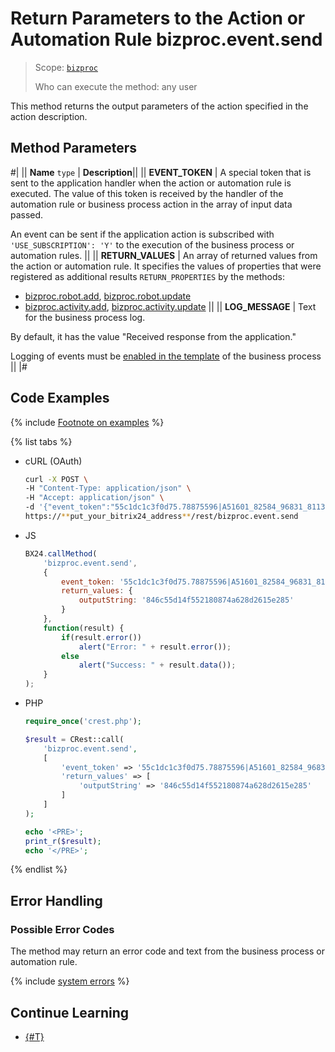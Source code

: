 # Return Parameters to the Action or Automation Rule bizproc.event.send

> Scope: [`bizproc`](../../scopes/permissions.md)
>
> Who can execute the method: any user

This method returns the output parameters of the action specified in the action description.

## Method Parameters

#|
|| **Name**
`type` | **Description**||
|| **EVENT_TOKEN** | A special token that is sent to the application handler when the action or automation rule is executed. The value of this token is received by the handler of the automation rule or business process action in the array of input data passed.

An event can be sent if the application action is subscribed with `'USE_SUBSCRIPTION': 'Y'` to the execution of the business process or automation rules. ||
|| **RETURN_VALUES** | An array of returned values from the action or automation rule. It specifies the values of properties that were registered as additional results `RETURN_PROPERTIES` by the methods:
- [bizproc.robot.add](./bizproc-robot-add.md), [bizproc.robot.update](./bizproc-robot-update.md)
- [bizproc.activity.add](../bizproc-activity/bizproc-activity-add.md), [bizproc.activity.update](../bizproc-activity/bizproc-activity-update.md) ||
|| **LOG_MESSAGE** | Text for the business process log.

By default, it has the value "Received response from the application."

Logging of events must be [enabled in the template](https://helpdesk.bitrix24.com/open/22095380/) of the business process
||
|#

## Code Examples

{% include [Footnote on examples](../../../_includes/examples.md) %}

{% list tabs %}

- cURL (OAuth)

    ```bash
    curl -X POST \
    -H "Content-Type: application/json" \
    -H "Accept: application/json" \
    -d '{"event_token":"55c1dc1c3f0d75.78875596|A51601_82584_96831_81132|hsyUws1j4XiwqPqN45eH66CcQtEvpUIP.47dd5d888e8e549d2c984713e12a4268e6e87d0208ca1f093ba1075e77f92e90","return_values":{"outputString":"846c55d14f552180874a628d2615e285"},"auth":"**put_access_token_here**"}' \
    https://**put_your_bitrix24_address**/rest/bizproc.event.send
    ```

- JS

    ```js
    BX24.callMethod(
        'bizproc.event.send',
        {
            event_token: '55c1dc1c3f0d75.78875596|A51601_82584_96831_81132|hsyUws1j4XiwqPqN45eH66CcQtEvpUIP.47dd5d888e8e549d2c984713e12a4268e6e87d0208ca1f093ba1075e77f92e90',
            return_values: {
                outputString: '846c55d14f552180874a628d2615e285'
            }
        },
        function(result) {
            if(result.error())
                alert("Error: " + result.error());
            else
                alert("Success: " + result.data());
        }
    );
    ```

- PHP

    ```php
    require_once('crest.php');

    $result = CRest::call(
        'bizproc.event.send',
        [
            'event_token' => '55c1dc1c3f0d75.78875596|A51601_82584_96831_81132|hsyUws1j4XiwqPqN45eH66CcQtEvpUIP.47dd5d888e8e549d2c984713e12a4268e6e87d0208ca1f093ba1075e77f92e90',
            'return_values' => [
                'outputString' => '846c55d14f552180874a628d2615e285'
            ]
        ]
    );

    echo '<PRE>';
    print_r($result);
    echo '</PRE>';
    ```

{% endlist %}

## Error Handling

### Possible Error Codes

The method may return an error code and text from the business process or automation rule.

{% include [system errors](../../../_includes/system-errors.md) %}

## Continue Learning 

- [{#T}](./index.md)